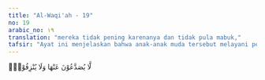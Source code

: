 ```yaml
---
title: "Al-Waqi'ah - 19"
no: 19
arabic_no: ١٩
translation: "mereka tidak pening karenanya dan tidak pula mabuk,"
tafsir: "Ayat ini menjelaskan bahwa anak-anak muda tersebut melayani penghuni surga dengan membawa gelas, piala, cerek, dan minuman khamar yang diambil dari air yang mengalir dari mata airnya, tidak diperas, bening dan bersih yang tidak habis-habisnya. Mereka dapat mengambil dan minum semaunya dan hal itu tidak membuat mereka pening dan mabuk."
---
```


لَّا يُصَدَّعُوْنَ عَنْهَا وَلَا يُنْزِفُوْنَۙ  
